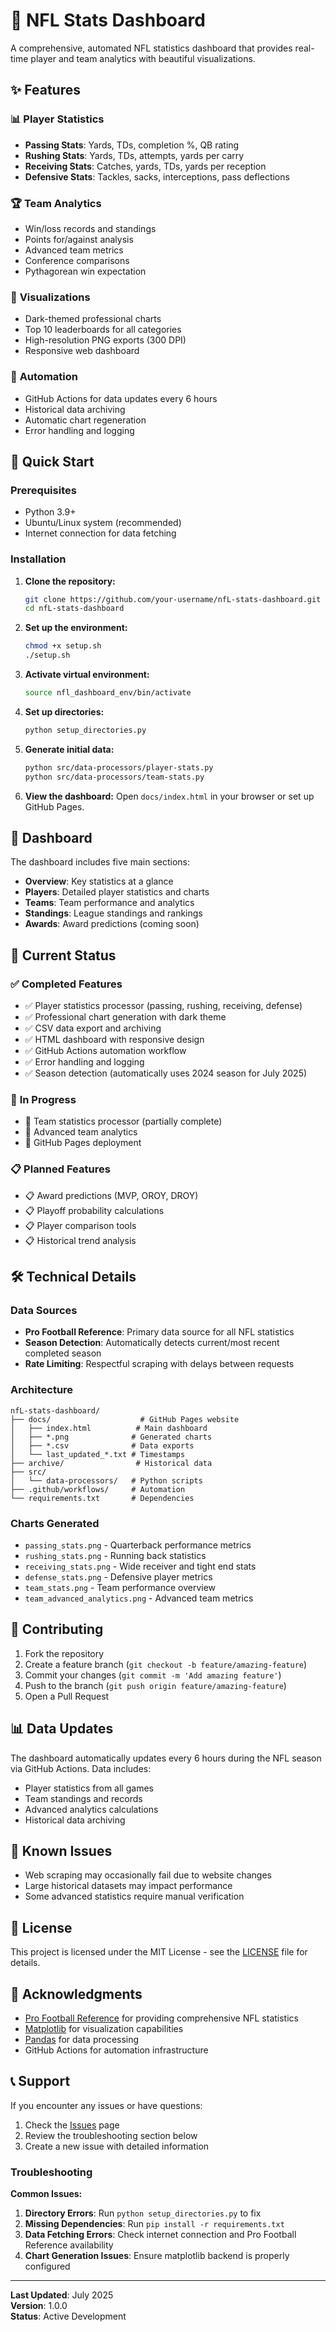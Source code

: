 # 🏈 NFL Stats Dashboard

A comprehensive, automated NFL statistics dashboard that provides real-time player and team analytics with beautiful visualizations.

## ✨ Features

### 📊 **Player Statistics**
- **Passing Stats**: Yards, TDs, completion %, QB rating
- **Rushing Stats**: Yards, TDs, attempts, yards per carry
- **Receiving Stats**: Catches, yards, TDs, yards per reception
- **Defensive Stats**: Tackles, sacks, interceptions, pass deflections

### 🏆 **Team Analytics**
- Win/loss records and standings
- Points for/against analysis
- Advanced team metrics
- Conference comparisons
- Pythagorean win expectation

### 🎨 **Visualizations**
- Dark-themed professional charts
- Top 10 leaderboards for all categories
- High-resolution PNG exports (300 DPI)
- Responsive web dashboard

### 🤖 **Automation**
- GitHub Actions for data updates every 6 hours
- Historical data archiving
- Automatic chart regeneration
- Error handling and logging

## 🚀 Quick Start

### Prerequisites
- Python 3.9+
- Ubuntu/Linux system (recommended)
- Internet connection for data fetching

### Installation

1. **Clone the repository:**
   ```bash
   git clone https://github.com/your-username/nfL-stats-dashboard.git
   cd nfL-stats-dashboard
   ```

2. **Set up the environment:**
   ```bash
   chmod +x setup.sh
   ./setup.sh
   ```

3. **Activate virtual environment:**
   ```bash
   source nfl_dashboard_env/bin/activate
   ```

4. **Set up directories:**
   ```bash
   python setup_directories.py
   ```

5. **Generate initial data:**
   ```bash
   python src/data-processors/player-stats.py
   python src/data-processors/team-stats.py
   ```

6. **View the dashboard:**
   Open `docs/index.html` in your browser or set up GitHub Pages.

## 📱 Dashboard

The dashboard includes five main sections:

- **Overview**: Key statistics at a glance
- **Players**: Detailed player statistics and charts
- **Teams**: Team performance and analytics
- **Standings**: League standings and rankings
- **Awards**: Award predictions (coming soon)

## 🔄 Current Status

### ✅ **Completed Features**
- ✅ Player statistics processor (passing, rushing, receiving, defense)
- ✅ Professional chart generation with dark theme
- ✅ CSV data export and archiving
- ✅ HTML dashboard with responsive design
- ✅ GitHub Actions automation workflow
- ✅ Error handling and logging
- ✅ Season detection (automatically uses 2024 season for July 2025)

### 🚧 **In Progress**
- 🚧 Team statistics processor (partially complete)
- 🚧 Advanced team analytics
- 🚧 GitHub Pages deployment

### 📋 **Planned Features**
- 📋 Award predictions (MVP, OROY, DROY)
- 📋 Playoff probability calculations
- 📋 Player comparison tools
- 📋 Historical trend analysis

## 🛠️ Technical Details

### Data Sources
- **Pro Football Reference**: Primary data source for all NFL statistics
- **Season Detection**: Automatically detects current/most recent completed season
- **Rate Limiting**: Respectful scraping with delays between requests

### Architecture
```
nfL-stats-dashboard/
├── docs/                    # GitHub Pages website
│   ├── index.html          # Main dashboard
│   ├── *.png              # Generated charts
│   ├── *.csv              # Data exports
│   └── last_updated_*.txt # Timestamps
├── archive/                # Historical data
├── src/
│   └── data-processors/   # Python scripts
├── .github/workflows/     # Automation
└── requirements.txt       # Dependencies
```

### Charts Generated
- `passing_stats.png` - Quarterback performance metrics
- `rushing_stats.png` - Running back statistics
- `receiving_stats.png` - Wide receiver and tight end stats
- `defense_stats.png` - Defensive player metrics
- `team_stats.png` - Team performance overview
- `team_advanced_analytics.png` - Advanced team metrics

## 🤝 Contributing

1. Fork the repository
2. Create a feature branch (`git checkout -b feature/amazing-feature`)
3. Commit your changes (`git commit -m 'Add amazing feature'`)
4. Push to the branch (`git push origin feature/amazing-feature`)
5. Open a Pull Request

## 📊 Data Updates

The dashboard automatically updates every 6 hours during the NFL season via GitHub Actions. Data includes:

- Player statistics from all games
- Team standings and records
- Advanced analytics calculations
- Historical data archiving

## 🐛 Known Issues

- Web scraping may occasionally fail due to website changes
- Large historical datasets may impact performance
- Some advanced statistics require manual verification

## 📄 License

This project is licensed under the MIT License - see the [LICENSE](LICENSE) file for details.

## 🙏 Acknowledgments

- [Pro Football Reference](https://www.pro-football-reference.com/) for providing comprehensive NFL statistics
- [Matplotlib](https://matplotlib.org/) for visualization capabilities
- [Pandas](https://pandas.pydata.org/) for data processing
- GitHub Actions for automation infrastructure

## 📞 Support

If you encounter any issues or have questions:

1. Check the [Issues](https://github.com/your-username/nfL-stats-dashboard/issues) page
2. Review the troubleshooting section below
3. Create a new issue with detailed information

### Troubleshooting

**Common Issues:**

1. **Directory Errors**: Run `python setup_directories.py` to fix
2. **Missing Dependencies**: Run `pip install -r requirements.txt`
3. **Data Fetching Errors**: Check internet connection and Pro Football Reference availability
4. **Chart Generation Issues**: Ensure matplotlib backend is properly configured

---

**Last Updated**: July 2025  
**Version**: 1.0.0  
**Status**: Active Development